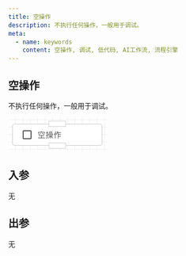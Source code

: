 ```yaml
---
title: 空操作
description: 不执行任何操作，一般用于调试。
meta:
  - name: keywords
    content: 空操作, 调试, 低代码, AI工作流, 流程引擎
---
```


## 空操作

不执行任何操作，一般用于调试。

<img src="./img/do_nothing_menu.png" alt="do nothing menu" title="空操作按钮" style="zoom:50%;" />



## 入参

无



## 出参

无